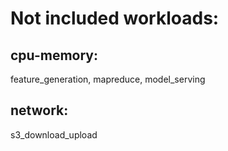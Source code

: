 # Not included workloads:
## cpu-memory:
feature_generation, mapreduce, model_serving
## network:
s3_download_upload

